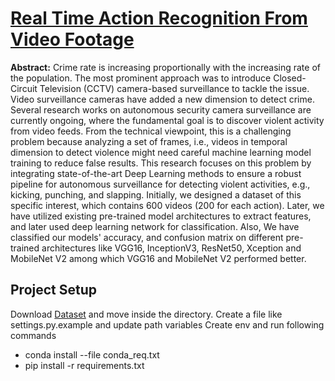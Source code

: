 # [Real Time Action Recognition From Video Footage](https://ieeexplore.ieee.org/abstract/document/9732601)
**Abstract:** Crime rate is increasing proportionally with the increasing rate of the population. The most prominent approach was to introduce Closed-Circuit Television (CCTV) camera-based surveillance to tackle the issue. Video surveillance cameras have added a new dimension to detect crime. Several research works on autonomous security camera surveillance are currently ongoing, where the fundamental goal is to discover violent activity from video feeds. From the technical viewpoint, this is a challenging problem because analyzing a set of frames, i.e., videos in temporal dimension to detect violence might need careful machine learning model training to reduce false results. This research focuses on this problem by integrating state-of-the-art Deep Learning methods to ensure a robust pipeline for autonomous surveillance for detecting violent activities, e.g., kicking, punching, and slapping. Initially, we designed a dataset of this specific interest, which contains 600 videos (200 for each action). Later, we have utilized existing pre-trained model architectures to extract features, and later used deep learning network for classification. Also, We have classified our models' accuracy, and confusion matrix on different pre-trained architectures like VGG16, InceptionV3, ResNet50, Xception and MobileNet V2 among which VGG16 and MobileNet V2 performed better.
## Project Setup
Download [Dataset](https://drive.google.com/drive/folders/1BTUFlf-5CBbTuCmE6mEv3CBD1TjGEhkU?usp=sharing) and move inside the directory. Create a file like settings.py.example and update path variables
Create env and run following commands
- conda install --file conda_req.txt
- pip install -r requirements.txt
